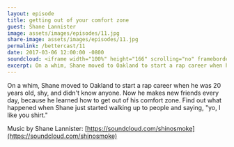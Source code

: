 ```yaml
---
layout: episode
title: getting out of your comfort zone
guest: Shane Lannister
image: assets/images/episodes/11.jpg
share-image: assets/images/episodes/11.jpg
permalink: /bettercast/11
date: 2017-03-06 12:00:00 -0800
soundcloud: <iframe width="100%" height="166" scrolling="no" frameborder="no" src="https://w.soundcloud.com/player/?url=https%3A//api.soundcloud.com/tracks/311029057&amp;color=ff5500&amp;auto_play=false&amp;hide_related=false&amp;show_comments=true&amp;show_user=true&amp;show_reposts=false"></iframe>
excerpt: On a whim, Shane moved to Oakland to start a rap career when he was 20 years old, shy, and didn't know anyone. Now he makes new friends every day, because he learned how to get out of his comfort zone. Find out what happened when Shane just started walking up to people and saying, "yo, I like you shirt."
---
```


On a whim, Shane moved to Oakland to start a rap career when he was 20 years old, shy, and didn't know anyone. Now he makes new friends every day, because he learned how to get out of his comfort zone. Find out what happened when Shane just started walking up to people and saying, "yo, I like you shirt."

Music by Shane Lannister: [https://soundcloud.com/shinosmoke](https://soundcloud.com/shinosmoke)
